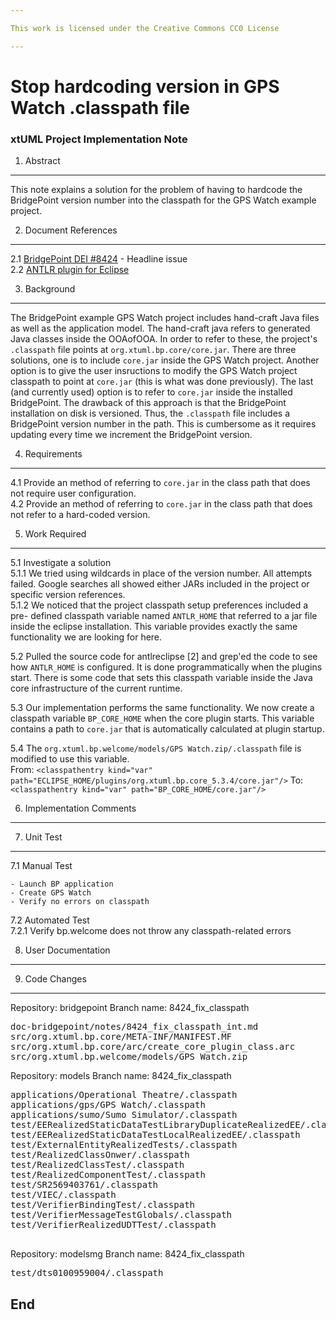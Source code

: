 ```yaml
---

This work is licensed under the Creative Commons CC0 License

---
```


# Stop hardcoding version in GPS Watch .classpath file
### xtUML Project Implementation Note



1. Abstract
-----------
This note explains a solution for the problem of having to hardcode the 
BridgePoint version number into the classpath for the GPS Watch example project.

2. Document References
----------------------
<a id="2.1"></a>2.1 [BridgePoint DEI #8424](https://support.onefact.net/issues/8424) - Headline issue  
<a id="2.2"></a>2.2 [ANTLR plugin for Eclipse](http://antlreclipse.sourceforge.net/)  

3. Background
-------------
The BridgePoint example GPS Watch project includes hand-craft Java files as well
as the application model. The hand-craft java refers to generated Java classes 
inside the OOAofOOA.  In order to refer to these, the project's `.classpath` 
file points at `org.xtuml.bp.core/core.jar`.  There are three solutions, one is
to include `core.jar` inside the GPS Watch project.  Another option is to give 
the user insructions to modify the GPS Watch project classpath to point at 
`core.jar` (this is what was done previously).  The last (and currently used) 
option is to refer to `core.jar` inside the installed BridgePoint.  The drawback
of this approach is that the BridgePoint installation on disk is versioned. 
Thus, the `.classpath` file includes a BridgePoint version number in the path. 
This is cumbersome as it requires updating every time we increment the 
BridgePoint version.  

4. Requirements
---------------
4.1  Provide an method of referring to `core.jar` in the class path that does 
  not require user configuration.  
4.2  Provide an method of referring to `core.jar` in the class path that does 
  not refer to a hard-coded version.  

5. Work Required
----------------
5.1 Investigate a solution  
5.1.1  We tried using wildcards in place of the version number.  All attempts 
  failed.  Google searches all showed either JARs included in the project or 
  specific version references.  
5.1.2  We noticed that the project classpath setup preferences included a pre-
  defined classpath variable named `ANTLR_HOME` that referred to a jar file 
  inside the eclipse installation. This variable provides exactly the same 
  functionality we are looking for here.      

5.2 Pulled the source code for antlreclipse [2] and grep'ed the code to see
  how `ANTLR_HOME` is configured.  It is done programmatically when the plugins
  start.  There is some code that sets this classpath variable inside the Java
  core infrastructure of the current runtime.  
  
5.3 Our implementation performs the same functionality.  We now create a
  classpath variable `BP_CORE_HOME` when the core plugin starts.  This variable
  contains a path to `core.jar` that is automatically calculated at plugin
  startup.  
  
5.4 The `org.xtuml.bp.welcome/models/GPS Watch.zip/.classpath` file is modified
  to use this variable.  
From:
`<classpathentry kind="var" path="ECLIPSE_HOME/plugins/org.xtuml.bp.core_5.3.4/core.jar"/>`
To:
`<classpathentry kind="var" path="BP_CORE_HOME/core.jar"/>`  

  
6. Implementation Comments
--------------------------

7. Unit Test
------------
7.1 Manual Test
```
- Launch BP application
- Create GPS Watch
- Verify no errors on classpath
```

7.2 Automated Test   
7.2.1  Verify bp.welcome does not throw any classpath-related errors  

8. User Documentation
---------------------

9. Code Changes
---------------
Repository:  bridgepoint
Branch name: 8424_fix_classpath

<pre>
doc-bridgepoint/notes/8424_fix_classpath_int.md
src/org.xtuml.bp.core/META-INF/MANIFEST.MF
src/org.xtuml.bp.core/arc/create_core_plugin_class.arc
src/org.xtuml.bp.welcome/models/GPS Watch.zip
</pre>

Repository:  models
Branch name: 8424_fix_classpath

<pre>
applications/Operational Theatre/.classpath
applications/gps/GPS Watch/.classpath
applications/sumo/Sumo Simulator/.classpath
test/EERealizedStaticDataTestLibraryDuplicateRealizedEE/.classpath
test/EERealizedStaticDataTestLocalRealizedEE/.classpath
test/ExternalEntityRealizedTests/.classpath
test/RealizedClassOnwer/.classpath
test/RealizedClassTest/.classpath
test/RealizedComponentTest/.classpath
test/SR2569403761/.classpath
test/VIEC/.classpath
test/VerifierBindingTest/.classpath
test/VerifierMessageTestGlobals/.classpath
test/VerifierRealizedUDTTest/.classpath

</pre>

Repository:  modelsmg
Branch name: 8424_fix_classpath

<pre>
test/dts0100959004/.classpath
</pre>

End
---

